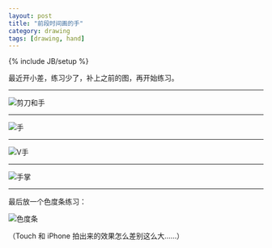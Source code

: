```yaml
---
layout: post
title: "前段时间画的手"
category: drawing
tags: [drawing, hand]
---
```

{% include JB/setup %}

最近开小差，练习少了，补上之前的图，再开始练习。

----
![剪刀和手](http://oppih.me/drawing/2012-02-17-hand-scissors.jpg "Hand and scissors")

----
![手](http://oppih.me/drawing/2012-02-18-hand.jpg "Hand practice")

----
![V手](http://oppih.me/drawing/2012-02-20-hand-V.jpg "hand V")

----
![手掌](http://oppih.me/drawing/2012-02-25-hand.jpg "Hand")

----
最后放一个色度条练习：

![色度条](http://oppih.me/drawing/2012-02-19-fade.jpg "色度条")

（Touch 和 iPhone 拍出来的效果怎么差别这么大……）